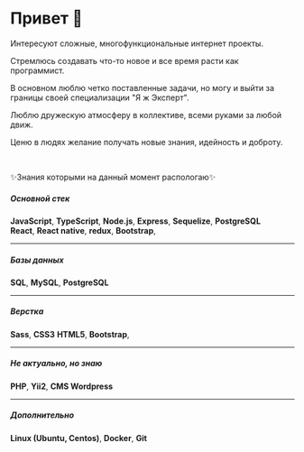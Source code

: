 <h1>Привет 👋</h1>
<p>Интересуют сложные, многофункциональные интернет проекты.</p>
<p>Стремлюсь создавать что-то новое и все время расти как программист.</p>
<p>В основном люблю четко поставленные задачи, но могу и выйти за границы своей специализации "Я ж Эксперт".</p>
<p>Люблю дружескую атмосферу в коллективе, всеми руками за любой движ.</p>
<p>Ценю в людях желание получать новые знания, идейность и доброту.</p>
<br />
<p>✨Знания которыми на данный момент распологаю✨</p>
<h5>Основной стек</h5>
<b>JavaScript</b>,  
<b>TypeScript</b>,
<b>Node.js</b>, 
<b>Express</b>,
<b>Sequelize</b>,
<b>PostgreSQL</b>
<br/>
<b>React</b>, 
<b>React native</b>, 
<b>redux</b>, 
<b>Bootstrap</b>,
<br/>
<hr />
<h5>Базы данных</h5>
<b>SQL</b>, 
<b>MySQL</b>, 
<b>PostgreSQL</b>
<br />
<hr />
<h5>Верстка</h5>
<b>Sass</b>, 
<b>CSS3</b>
<b>HTML5</b>,
<b>Bootstrap</b>,
<br />
<hr />
<h5>Не актуально, но знаю</h5>
<b>PHP</b>,
<b>Yii2</b>,
<b>CMS Wordpress</b>
<br />
<hr />
<h5>Дополнительно</h5>
<b>Linux (Ubuntu, Centos)</b>,
<b>Docker</b>,
<b>Git</b>
